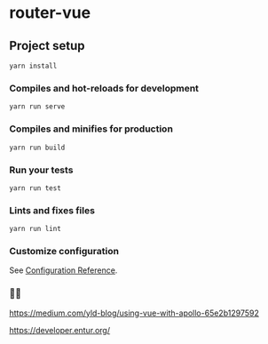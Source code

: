 # router-vue

## Project setup
```
yarn install
```

### Compiles and hot-reloads for development
```
yarn run serve
```

### Compiles and minifies for production
```
yarn run build
```

### Run your tests
```
yarn run test
```

### Lints and fixes files
```
yarn run lint
```

### Customize configuration
See [Configuration Reference](https://cli.vuejs.org/config/).


### 👩‍💻
https://medium.com/yld-blog/using-vue-with-apollo-65e2b1297592

https://developer.entur.org/
